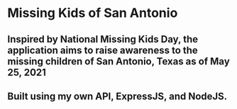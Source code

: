 # Missing Kids of San Antonio

## Inspired by National Missing Kids Day, the application aims to raise awareness to the missing children of San Antonio, Texas as of May 25, 2021

## Built using my own API, ExpressJS, and NodeJS. 